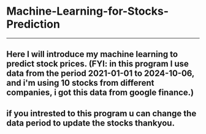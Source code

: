 # Machine-Learning-for-Stocks-Prediction
---
Here I will introduce my machine learning to predict stock prices. (FYI: in this program I use data from the period 2021-01-01 to 2024-10-06, and i'm using 10 stocks from different companies, i got this data from google finance.)
---
if you intrested to this program u can change the data period to update the stocks thankyou.
---
